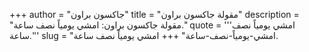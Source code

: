 +++
author = "جاكسون براون"
title = "مقولة جاكسون براون"
description = "مقولة جاكسون براون: امشي يومياً نصف ساعة."
quote = '''امشي يومياً نصف ساعة.''' 
slug = "امشي-يومياً-نصف-ساعة"
+++
امشي يومياً نصف ساعة.
